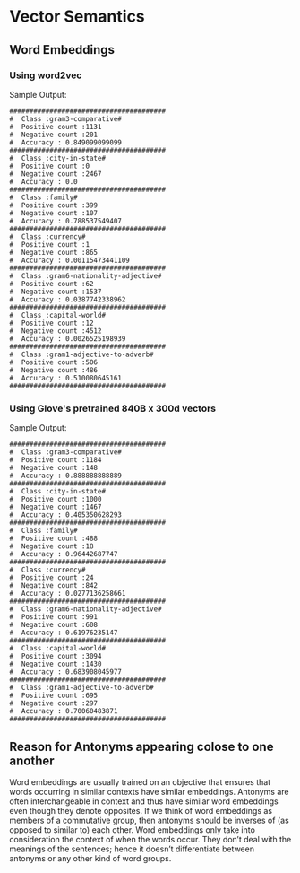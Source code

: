 # Vector Semantics
## Word Embeddings

### Using word2vec
Sample Output:
```
#######################################
#  Class :gram3-comparative#
#  Positive count :1131
#  Negative count :201
#  Accuracy : 0.849099099099
#######################################
#  Class :city-in-state#
#  Positive count :0
#  Negative count :2467
#  Accuracy : 0.0
#######################################
#  Class :family#
#  Positive count :399
#  Negative count :107
#  Accuracy : 0.788537549407
#######################################
#  Class :currency#
#  Positive count :1
#  Negative count :865
#  Accuracy : 0.00115473441109
#######################################
#  Class :gram6-nationality-adjective#
#  Positive count :62
#  Negative count :1537
#  Accuracy : 0.0387742338962
#######################################
#  Class :capital-world#
#  Positive count :12
#  Negative count :4512
#  Accuracy : 0.0026525198939
#######################################
#  Class :gram1-adjective-to-adverb#
#  Positive count :506
#  Negative count :486
#  Accuracy : 0.510080645161
#######################################
```


### Using Glove's pretrained 840B x 300d vectors
Sample Output:
```
#######################################
#  Class :gram3-comparative#
#  Positive count :1184
#  Negative count :148
#  Accuracy : 0.888888888889
#######################################
#  Class :city-in-state#
#  Positive count :1000
#  Negative count :1467
#  Accuracy : 0.405350628293
#######################################
#  Class :family#
#  Positive count :488
#  Negative count :18
#  Accuracy : 0.96442687747
#######################################
#  Class :currency#
#  Positive count :24
#  Negative count :842
#  Accuracy : 0.0277136258661
#######################################
#  Class :gram6-nationality-adjective#
#  Positive count :991
#  Negative count :608
#  Accuracy : 0.61976235147
#######################################
#  Class :capital-world#
#  Positive count :3094
#  Negative count :1430
#  Accuracy : 0.683908045977
#######################################
#  Class :gram1-adjective-to-adverb#
#  Positive count :695
#  Negative count :297
#  Accuracy : 0.70060483871
#######################################
```

## Reason for Antonyms appearing colose to one another
Word embeddings are usually trained on an objective that ensures that words occurring in similar contexts have similar embeddings. Antonyms are often interchangeable in context and thus have similar word embeddings even though they denote opposites. If we think of word embeddings as members of a commutative group, then antonyms should be inverses of (as opposed to similar to) each other. Word embeddings only take into consideration the context of when the words occur. They don’t deal with the meanings of the sentences; hence it doesn’t differentiate between antonyms or any other kind of word groups.

